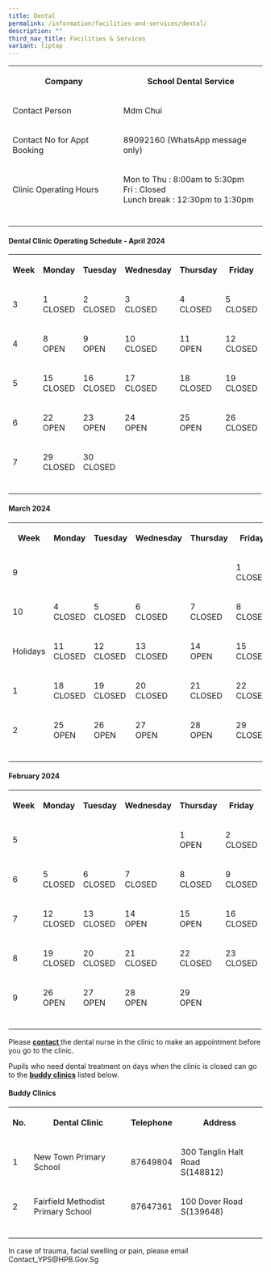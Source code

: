```yaml
---
title: Dental
permalink: /information/facilities-and-services/dental/
description: ""
third_nav_title: Facilities & Services
variant: tiptap
---
```

<table>
<tbody>
<tr>
<th rowspan="1" colspan="1">
<p>Company</p>
</th>
<th rowspan="1" colspan="1">
<p>School Dental Service</p>
</th>
</tr>
<tr>
<td rowspan="1" colspan="1">
<p>Contact Person</p>
</td>
<td rowspan="1" colspan="1">
<p>Mdm Chui</p>
</td>
</tr>
<tr>
<td rowspan="1" colspan="1">
<p>Contact No for Appt Booking</p>
</td>
<td rowspan="1" colspan="1">
<p>89092160 (WhatsApp message only)</p>
</td>
</tr>
<tr>
<td rowspan="1" colspan="1">
<p>Clinic Operating Hours</p>
</td>
<td rowspan="1" colspan="1">
<p>Mon to Thu : 8:00am to 5:30pm
<br>Fri : Closed
<br>Lunch break : 12:30pm to 1:30pm</p>
</td>
</tr>
<tr>
<td rowspan="1" colspan="1">
<p></p>
</td>
<td rowspan="1" colspan="1">
<p></p>
</td>
</tr>
</tbody>
</table>
<h4><strong>Dental Clinic Operating Schedule - April 2024</strong></h4>
<table>
<tbody>
<tr>
<th rowspan="1" colspan="1">
<p>Week</p>
</th>
<th rowspan="1" colspan="1">
<p>Monday</p>
</th>
<th rowspan="1" colspan="1">
<p>Tuesday</p>
</th>
<th rowspan="1" colspan="1">
<p>Wednesday</p>
</th>
<th rowspan="1" colspan="1">
<p>Thursday</p>
</th>
<th rowspan="1" colspan="1">
<p>Friday</p>
</th>
</tr>
<tr>
<td rowspan="1" colspan="1">
<p>3</p>
</td>
<td rowspan="1" colspan="1">
<p>1
<br>CLOSED</p>
</td>
<td rowspan="1" colspan="1">
<p>2
<br>CLOSED</p>
</td>
<td rowspan="1" colspan="1">
<p>3
<br>CLOSED</p>
</td>
<td rowspan="1" colspan="1">
<p>4
<br>CLOSED</p>
</td>
<td rowspan="1" colspan="1">
<p>5
<br>CLOSED</p>
</td>
</tr>
<tr>
<td rowspan="1" colspan="1">
<p>4</p>
</td>
<td rowspan="1" colspan="1">
<p>8
<br>OPEN</p>
</td>
<td rowspan="1" colspan="1">
<p>9
<br>OPEN</p>
</td>
<td rowspan="1" colspan="1">
<p>10
<br>CLOSED</p>
</td>
<td rowspan="1" colspan="1">
<p>11
<br>OPEN</p>
</td>
<td rowspan="1" colspan="1">
<p>12
<br>CLOSED</p>
</td>
</tr>
<tr>
<td rowspan="1" colspan="1">
<p>5</p>
</td>
<td rowspan="1" colspan="1">
<p>15
<br>CLOSED</p>
</td>
<td rowspan="1" colspan="1">
<p>16
<br>CLOSED</p>
</td>
<td rowspan="1" colspan="1">
<p>17
<br>CLOSED</p>
</td>
<td rowspan="1" colspan="1">
<p>18
<br>CLOSED</p>
</td>
<td rowspan="1" colspan="1">
<p>19
<br>CLOSED</p>
</td>
</tr>
<tr>
<td rowspan="1" colspan="1">
<p>6</p>
</td>
<td rowspan="1" colspan="1">
<p>22
<br>OPEN</p>
</td>
<td rowspan="1" colspan="1">
<p>23
<br>OPEN</p>
</td>
<td rowspan="1" colspan="1">
<p>24
<br>OPEN</p>
</td>
<td rowspan="1" colspan="1">
<p>25
<br>OPEN</p>
</td>
<td rowspan="1" colspan="1">
<p>26
<br>CLOSED</p>
</td>
</tr>
<tr>
<td rowspan="1" colspan="1">
<p>7</p>
</td>
<td rowspan="1" colspan="1">
<p>29
<br>CLOSED</p>
</td>
<td rowspan="1" colspan="1">
<p>30
<br>CLOSED</p>
</td>
<td rowspan="1" colspan="1">
<p></p>
</td>
<td rowspan="1" colspan="1">
<p></p>
</td>
<td rowspan="1" colspan="1">
<p></p>
</td>
</tr>
<tr>
<td rowspan="1" colspan="1">
<p></p>
</td>
<td rowspan="1" colspan="1">
<p></p>
</td>
<td rowspan="1" colspan="1">
<p></p>
</td>
<td rowspan="1" colspan="1">
<p></p>
</td>
<td rowspan="1" colspan="1">
<p></p>
</td>
<td rowspan="1" colspan="1">
<p></p>
</td>
</tr>
</tbody>
</table>
<h4><strong>March 2024</strong></h4>
<table>
<tbody>
<tr>
<th rowspan="1" colspan="1">
<p>Week</p>
</th>
<th rowspan="1" colspan="1">
<p>Monday</p>
</th>
<th rowspan="1" colspan="1">
<p>Tuesday</p>
</th>
<th rowspan="1" colspan="1">
<p>Wednesday</p>
</th>
<th rowspan="1" colspan="1">
<p>Thursday</p>
</th>
<th rowspan="1" colspan="1">
<p>Friday</p>
</th>
</tr>
<tr>
<td rowspan="1" colspan="1">
<p>9</p>
</td>
<td rowspan="1" colspan="1">
<p></p>
</td>
<td rowspan="1" colspan="1">
<p></p>
</td>
<td rowspan="1" colspan="1">
<p></p>
</td>
<td rowspan="1" colspan="1">
<p></p>
</td>
<td rowspan="1" colspan="1">
<p>1
<br>CLOSED</p>
</td>
</tr>
<tr>
<td rowspan="1" colspan="1">
<p>10</p>
</td>
<td rowspan="1" colspan="1">
<p>4
<br>CLOSED</p>
</td>
<td rowspan="1" colspan="1">
<p>5
<br>CLOSED</p>
</td>
<td rowspan="1" colspan="1">
<p>6
<br>CLOSED</p>
</td>
<td rowspan="1" colspan="1">
<p>7
<br>CLOSED</p>
</td>
<td rowspan="1" colspan="1">
<p>8
<br>CLOSED</p>
</td>
</tr>
<tr>
<td rowspan="1" colspan="1">
<p>Holidays</p>
</td>
<td rowspan="1" colspan="1">
<p>11
<br>CLOSED</p>
</td>
<td rowspan="1" colspan="1">
<p>12
<br>CLOSED</p>
</td>
<td rowspan="1" colspan="1">
<p>13
<br>CLOSED</p>
</td>
<td rowspan="1" colspan="1">
<p>14
<br>OPEN</p>
</td>
<td rowspan="1" colspan="1">
<p>15
<br>CLOSED</p>
</td>
</tr>
<tr>
<td rowspan="1" colspan="1">
<p>1</p>
</td>
<td rowspan="1" colspan="1">
<p>18
<br>CLOSED</p>
</td>
<td rowspan="1" colspan="1">
<p>19
<br>CLOSED</p>
</td>
<td rowspan="1" colspan="1">
<p>20
<br>CLOSED</p>
</td>
<td rowspan="1" colspan="1">
<p>21
<br>CLOSED</p>
</td>
<td rowspan="1" colspan="1">
<p>22
<br>CLOSED</p>
</td>
</tr>
<tr>
<td rowspan="1" colspan="1">
<p>2</p>
</td>
<td rowspan="1" colspan="1">
<p>25
<br>OPEN</p>
</td>
<td rowspan="1" colspan="1">
<p>26
<br>OPEN</p>
</td>
<td rowspan="1" colspan="1">
<p>27
<br>OPEN</p>
</td>
<td rowspan="1" colspan="1">
<p>28
<br>OPEN</p>
</td>
<td rowspan="1" colspan="1">
<p>29
<br>CLOSED</p>
</td>
</tr>
<tr>
<td rowspan="1" colspan="1">
<p></p>
</td>
<td rowspan="1" colspan="1">
<p></p>
</td>
<td rowspan="1" colspan="1">
<p></p>
</td>
<td rowspan="1" colspan="1">
<p></p>
</td>
<td rowspan="1" colspan="1">
<p></p>
</td>
<td rowspan="1" colspan="1">
<p></p>
</td>
</tr>
</tbody>
</table>
<p></p>
<h4><strong>February 2024</strong></h4>
<table>
<tbody>
<tr>
<th rowspan="1" colspan="1">
<p>Week</p>
</th>
<th rowspan="1" colspan="1">
<p>Monday</p>
</th>
<th rowspan="1" colspan="1">
<p>Tuesday</p>
</th>
<th rowspan="1" colspan="1">
<p>Wednesday</p>
</th>
<th rowspan="1" colspan="1">
<p>Thursday</p>
</th>
<th rowspan="1" colspan="1">
<p>Friday</p>
</th>
</tr>
<tr>
<td rowspan="1" colspan="1">
<p>5</p>
</td>
<td rowspan="1" colspan="1">
<p></p>
</td>
<td rowspan="1" colspan="1">
<p></p>
</td>
<td rowspan="1" colspan="1">
<p></p>
</td>
<td rowspan="1" colspan="1">
<p>1
<br>OPEN</p>
</td>
<td rowspan="1" colspan="1">
<p>2
<br>CLOSED</p>
</td>
</tr>
<tr>
<td rowspan="1" colspan="1">
<p>6</p>
</td>
<td rowspan="1" colspan="1">
<p>5
<br>CLOSED</p>
</td>
<td rowspan="1" colspan="1">
<p>6
<br>CLOSED</p>
</td>
<td rowspan="1" colspan="1">
<p>7
<br>CLOSED</p>
</td>
<td rowspan="1" colspan="1">
<p>8
<br>CLOSED</p>
</td>
<td rowspan="1" colspan="1">
<p>9
<br>CLOSED</p>
</td>
</tr>
<tr>
<td rowspan="1" colspan="1">
<p>7</p>
</td>
<td rowspan="1" colspan="1">
<p>12
<br>CLOSED</p>
</td>
<td rowspan="1" colspan="1">
<p>13
<br>CLOSED</p>
</td>
<td rowspan="1" colspan="1">
<p>14
<br>OPEN</p>
</td>
<td rowspan="1" colspan="1">
<p>15
<br>OPEN</p>
</td>
<td rowspan="1" colspan="1">
<p>16
<br>CLOSED</p>
</td>
</tr>
<tr>
<td rowspan="1" colspan="1">
<p>8</p>
</td>
<td rowspan="1" colspan="1">
<p>19
<br>CLOSED</p>
</td>
<td rowspan="1" colspan="1">
<p>20
<br>CLOSED</p>
</td>
<td rowspan="1" colspan="1">
<p>21
<br>CLOSED</p>
</td>
<td rowspan="1" colspan="1">
<p>22
<br>CLOSED</p>
</td>
<td rowspan="1" colspan="1">
<p>23
<br>CLOSED</p>
</td>
</tr>
<tr>
<td rowspan="1" colspan="1">
<p>9</p>
</td>
<td rowspan="1" colspan="1">
<p>26
<br>OPEN</p>
</td>
<td rowspan="1" colspan="1">
<p>27
<br>OPEN</p>
</td>
<td rowspan="1" colspan="1">
<p>28
<br>OPEN</p>
</td>
<td rowspan="1" colspan="1">
<p>29
<br>OPEN</p>
</td>
<td rowspan="1" colspan="1">
<p></p>
</td>
</tr>
<tr>
<td rowspan="1" colspan="1">
<p></p>
</td>
<td rowspan="1" colspan="1">
<p></p>
</td>
<td rowspan="1" colspan="1">
<p></p>
</td>
<td rowspan="1" colspan="1">
<p></p>
</td>
<td rowspan="1" colspan="1">
<p></p>
</td>
<td rowspan="1" colspan="1">
<p></p>
</td>
</tr>
</tbody>
</table>
<p>Please <strong><u>contact </u></strong>the dental nurse in the clinic to
make an appointment before you go to the clinic.</p>
<p></p>
<p>Pupils who need dental treatment on days when the clinic is closed can
go to the <strong><u>buddy clinics</u></strong> listed below.</p>
<h4><strong>Buddy Clinics</strong></h4>
<table>
<tbody>
<tr>
<th rowspan="1" colspan="1">
<p>No.</p>
</th>
<th rowspan="1" colspan="1">
<p>Dental Clinic</p>
</th>
<th rowspan="1" colspan="1">
<p>Telephone</p>
</th>
<th rowspan="1" colspan="1">
<p>Address</p>
</th>
</tr>
<tr>
<td rowspan="1" colspan="1">
<p>1</p>
</td>
<td rowspan="1" colspan="1">
<p>New Town Primary School</p>
</td>
<td rowspan="1" colspan="1">
<p>87649804</p>
</td>
<td rowspan="1" colspan="1">
<p>300 Tanglin Halt Road
<br>S(148812)</p>
</td>
</tr>
<tr>
<td rowspan="1" colspan="1">
<p>2</p>
</td>
<td rowspan="1" colspan="1">
<p>Fairfield Methodist Primary School</p>
</td>
<td rowspan="1" colspan="1">
<p>87647361</p>
</td>
<td rowspan="1" colspan="1">
<p>100 Dover Road S(139648)</p>
</td>
</tr>
<tr>
<td rowspan="1" colspan="1">
<p></p>
</td>
<td rowspan="1" colspan="1">
<p></p>
</td>
<td rowspan="1" colspan="1">
<p></p>
</td>
<td rowspan="1" colspan="1">
<p></p>
</td>
</tr>
</tbody>
</table>
<p>In case of trauma, facial swelling or pain, please email Contact_YPS@HPB.Gov.Sg</p>